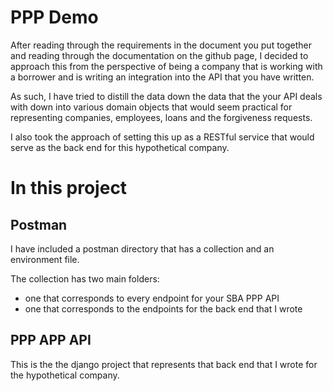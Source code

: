 # PPP Demo

After reading through the requirements in the document you put together and reading through
the documentation on the github page, I decided to approach this from the perspective 
of being a company that is working with a borrower and is writing an integration into the
API that you have written.

As such, I have tried to distill the data down the data that the your API deals with down into
various domain objects that would seem practical for representing companies, employees, loans and
the forgiveness requests.

I also took the approach of setting this up as a RESTful service that would serve as the back end
for this hypothetical company.

# In this project


## Postman

I have included a postman directory that has a collection and an environment file.

The collection has two main folders:
- one that corresponds to every endpoint for your SBA PPP API
- one that corresponds to the endpoints for the back end that I wrote

## PPP APP API

This is the the django project that represents that back end that I wrote for the hypothetical company.
 